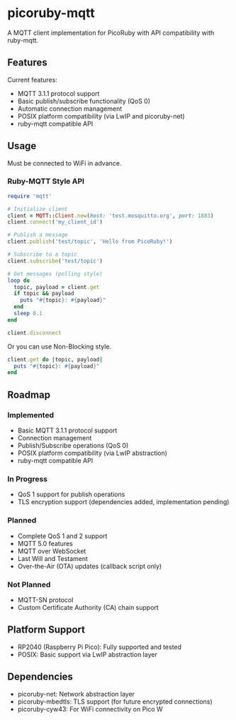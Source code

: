 # picoruby-mqtt
A MQTT client implementation for PicoRuby with API compatibility with ruby-mqtt.

## Features
Current features:

- MQTT 3.1.1 protocol support
- Basic publish/subscribe functionality (QoS 0)
- Automatic connection management
- POSIX platform compatibility (via LwIP and picoruby-net)
- ruby-mqtt compatible API

## Usage

Must be connected to WiFi in advance.

### Ruby-MQTT Style API

```ruby
require 'mqtt'

# Initialize client
client = MQTT::Client.new(host: 'test.mosquitto.org', port: 1883)
client.connect('my_client_id')

# Publish a message
client.publish('test/topic', 'Hello from PicoRuby!')

# Subscribe to a topic
client.subscribe('test/topic')

# Get messages (polling style)
loop do
  topic, payload = client.get
  if topic && payload
    puts "#{topic}: #{payload}"
  end
  sleep 0.1
end

client.disconnect
```

Or you can use Non-Blocking style.

```ruby
client.get do |topic, payload|
  puts "#{topic}: #{payload}"
end
```

## Roadmap

### Implemented
- Basic MQTT 3.1.1 protocol support
- Connection management
- Publish/Subscribe operations (QoS 0)
- POSIX platform compatibility (via LwIP abstraction)
- ruby-mqtt compatible API

### In Progress
- QoS 1 support for publish operations
- TLS encryption support (dependencies added, implementation pending)

### Planned
- Complete QoS 1 and 2 support
- MQTT 5.0 features
- MQTT over WebSocket
- Last Will and Testament
- Over-the-Air (OTA) updates (callback script only)

### Not Planned
- MQTT-SN protocol
- Custom Certificate Authority (CA) chain support

## Platform Support

- RP2040 (Raspberry Pi Pico): Fully supported and tested
- POSIX: Basic support via LwIP abstraction layer

## Dependencies

- picoruby-net: Network abstraction layer
- picoruby-mbedtls: TLS support (for future encrypted connections)
- picoruby-cyw43: For WiFi connectivity on Pico W

